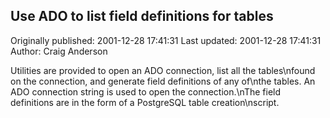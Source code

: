 ## Use ADO to list field definitions for tables 
Originally published: 2001-12-28 17:41:31 
Last updated: 2001-12-28 17:41:31 
Author: Craig Anderson 
 
Utilities are provided to open an ADO connection, list all the tables\nfound on the connection, and generate field definitions of any of\nthe tables.  An ADO connection string is used to open the connection.\nThe field definitions are in the form of a PostgreSQL table creation\nscript.